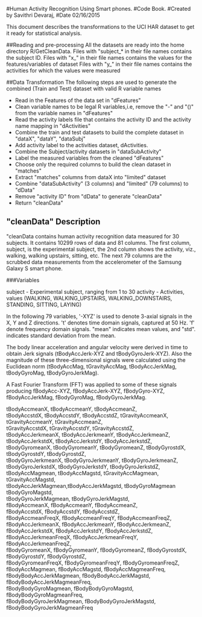 #Human Activity Recognition Using Smart phones.
#Code Book. 
#Created by Savithri Devaraj, 
#Date 02/16/2015

This document describes the transformations to the UCI HAR dataset to get it ready for statistical analysis.

##Reading and pre-processing
All the datasets are ready into the home directory R/GetCleanData.
Files with "subject_* in their file names contains the subject ID. 
Files with "x_" in their file names contains the values for the features/variables of dataset
Files with "y_" in their file names contains the activities for which the values were measured

##Data Transformation
The following steps are used to generate the combined (Train and Test) dataset with valid R variable names

* Read in the Features of the data set in "dFeatures" 
* Clean variable names to be legal R variables,i.e, remove the "-" and "()" from the variable names in "dFeatures" 
* Read the activity labels file that contains the activity ID and the activity name mapping in "dActivities" 
* Combine the train and test datasets to build the complete dataset in "dataX", "dataY", "dataSubj"
* Add activity label to the activities dataset, dActivities. 
* Combine the Subject/activity datasets in "dataSubActivity"
* Label the measured variables from the cleaned "dFeatures"  
* Choose only the required columns to build the clean dataset in "matches"
* Extract "matches" columns from dataX into "limited" dataset
* Combine "dataSubActivity" (3 columns) and "limited" (79 columns) to "dData"
* Remove "activity ID" from "dData" to generate "cleanData"
* Return "cleanData"

## "cleanData" Description
"cleanData contains human activity recognition data measured for 30 subjects. It contains 10299 rows of data and 81 columns. The first column, subject, is the experimental subject, the 2nd column shows the activity, viz., walking, walking upstairs, sitting, etc. The next 79 columns are the scrubbed data measurements from the accelerometer of the Samsung Galaxy S smart phone. 


###Variables

subject		-		Experimental subject, ranging from 1 to 30
activity	-		Activities, values (WALKING, WALKING_UPSTAIRS, WALKING_DOWNSTAIRS, STANDING, SITTING, LAYING)

In the following 79 variables, '-XYZ' is used to denote 3-axial signals in the X, Y and Z directions. 't' denotes time domain signals, captured at 50 Hz. 'f' denote frequency domain signals. "mean" indicates mean values, and "std".  indicates standard deviation from the mean.

The body linear acceleration and angular velocity were derived in time to obtain Jerk signals (tBodyAccJerk-XYZ and tBodyGyroJerk-XYZ). Also the magnitude of these three-dimensional signals were calculated using the Euclidean norm (tBodyAccMag, tGravityAccMag, tBodyAccJerkMag, tBodyGyroMag, tBodyGyroJerkMag). 

A Fast Fourier Transform (FFT) was applied to some of these signals producing fBodyAcc-XYZ, fBodyAccJerk-XYZ, fBodyGyro-XYZ, fBodyAccJerkMag, fBodyGyroMag, fBodyGyroJerkMag.

tBodyAccmeanX,		tBodyAccmeanY,		tBodyAccmeanZ,	
tBodyAccstdX,		tBodyAccstdY,		tBodyAccstdZ,
tGravityAccmeanX,	tGravityAccmeanY,	tGravityAccmeanZ,	
tGravityAccstdX,	tGravityAccstdY,	tGravityAccstdZ,	
tBodyAccJerkmeanX,	tBodyAccJerkmeanY,	tBodyAccJerkmeanZ,	
tBodyAccJerkstdX,	tBodyAccJerkstdY,	tBodyAccJerkstdZ,	
tBodyGyromeanX,		tBodyGyromeanY,		tBodyGyromeanZ,	
tBodyGyrostdX,		tBodyGyrostdY,		tBodyGyrostdZ,	
tBodyGyroJerkmeanX,	tBodyGyroJerkmeanY,	tBodyGyroJerkmeanZ,
tBodyGyroJerkstdX,	tBodyGyroJerkstdY,	tBodyGyroJerkstdZ,
tBodyAccMagmean,	tBodyAccMagstd,	
tGravityAccMagmean,	tGravityAccMagstd,	
tBodyAccJerkMagmean,tBodyAccJerkMagstd,	
tBodyGyroMagmean	tBodyGyroMagstd,	
tBodyGyroJerkMagmean,	tBodyGyroJerkMagstd,	
fBodyAccmeanX,		fBodyAccmeanY,		fBodyAccmeanZ,	
fBodyAccstdX,		fBodyAccstdY,		fBodyAccstdZ,	
fBodyAccmeanFreqX,	fBodyAccmeanFreqY,	fBodyAccmeanFreqZ,	
fBodyAccJerkmeanX,	fBodyAccJerkmeanY,	fBodyAccJerkmeanZ,	
fBodyAccJerkstdX,	fBodyAccJerkstdY,	fBodyAccJerkstdZ,	
fBodyAccJerkmeanFreqX,	fBodyAccJerkmeanFreqY,	fBodyAccJerkmeanFreqZ,	
fBodyGyromeanX, 		fBodyGyromeanY,		fBodyGyromeanZ,	
fBodyGyrostdX,		fBodyGyrostdY,		fBodyGyrostdZ,	
fBodyGyromeanFreqX,	fBodyGyromeanFreqY,	fBodyGyromeanFreqZ,	
fBodyAccMagmean,		fBodyAccMagstd,		fBodyAccMagmeanFreq,	
fBodyBodyAccJerkMagmean,	fBodyBodyAccJerkMagstd,	fBodyBodyAccJerkMagmeanFreq,	
fBodyBodyGyroMagmean,	fBodyBodyGyroMagstd,	fBodyBodyGyroMagmeanFreq,	
fBodyBodyGyroJerkMagmean, fBodyBodyGyroJerkMagstd,	fBodyBodyGyroJerkMagmeanFreq


